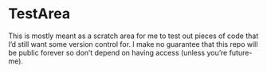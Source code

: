 # TestArea

This is mostly meant as a scratch area for me to test out pieces of code that I’d still want some version control for. I make no guarantee that this repo will be public forever so don’t depend on having access (unless you’re future-me).
